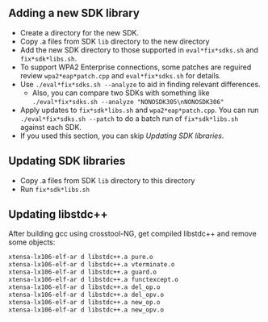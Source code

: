 ## Adding a new SDK library

- Create a directory for the new SDK.
- Copy .a files from SDK `lib` directory to the new directory
- Add the new SDK directory to those supported in `eval*fix*sdks.sh` and `fix*sdk*libs.sh`.
- To support WPA2 Enterprise connections, some patches are  reguired review `wpa2*eap*patch.cpp` and `eval*fix*sdks.sh` for details.
- Use `./eval*fix*sdks.sh --analyze` to aid in finding relevant differences.
  - Also, you can compare two SDKs with something like `./eval*fix*sdks.sh --analyze "NONOSDK305\nNONOSDK306"`
- Apply updates to `fix*sdk*libs.sh` and `wpa2*eap*patch.cpp`. You can run `./eval*fix*sdks.sh --patch` to do a batch run of `fix*sdk*libs.sh` against each SDK.
- If you used this section, you can skip *Updating SDK libraries*.

## Updating SDK libraries

- Copy .a files from SDK `lib` directory to this directory
- Run `fix*sdk*libs.sh`


## Updating libstdc++

After building gcc using crosstool-NG, get compiled libstdc++ and remove some objects:

```bash
xtensa-lx106-elf-ar d libstdc++.a pure.o
xtensa-lx106-elf-ar d libstdc++.a vterminate.o
xtensa-lx106-elf-ar d libstdc++.a guard.o
xtensa-lx106-elf-ar d libstdc++.a functexcept.o
xtensa-lx106-elf-ar d libstdc++.a del_op.o
xtensa-lx106-elf-ar d libstdc++.a del_opv.o
xtensa-lx106-elf-ar d libstdc++.a new_op.o
xtensa-lx106-elf-ar d libstdc++.a new_opv.o
```
